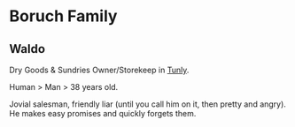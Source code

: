 # Boruch Family

## Waldo

Dry Goods & Sundries Owner/Storekeep in [Tunly](/Locations/Town_Tunly.md).

Human > Man > 38 years old.

Jovial salesman, friendly liar (until you call him on it, then pretty and angry). He makes easy promises and quickly forgets them.
